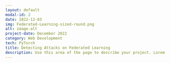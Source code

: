 ```yaml
---
layout: default
modal-id: 2
date: 2022-12-03
img: Federated-Learning-sized-round.png
alt: image-alt
project-date: December 2022
category: Web Development
tech: PyTorch
title: Detecting Attacks on Federated Learning
description: Use this area of the page to describe your project. Lorem ipsum dolor sit amet, consectetur adipisicing elit. Mollitia neque assumenda ipsam nihil, molestias magnam, recusandae quos quis inventore quisquam velit asperiores, vitae? Reprehenderit soluta, eos quod consequuntur itaque. Nam.
---
```

